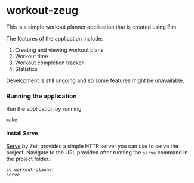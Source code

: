 # workout-zeug

This is a simple workout planner application that is created using Elm.

The features of the application include:

1. Creating and viewing workout plans
2. Workout time
3. Workout completion tracker
4. Statistics

Development is still ongoing and so some features might be unavailable.

### Running the application

Run the application by running

```
make
```

#### Install Serve

[Serve](https://github.com/zeit/serve) by Zeit provides a simple HTTP server you can use to serve the project. Navigate to the URL provided after running the `serve` command in the project folder.

```
cd workout-planner
serve
```
